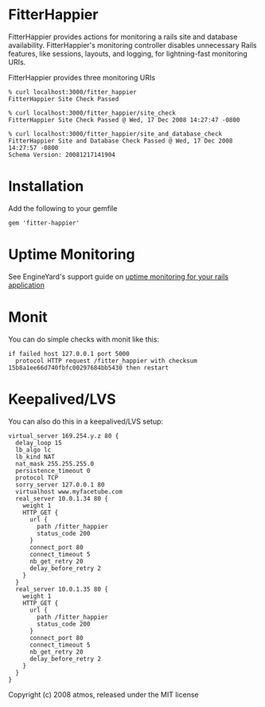 FitterHappier
=============

FitterHappier provides actions for monitoring a rails site and database availability. FitterHappier's monitoring controller disables unnecessary Rails features, like sessions, layouts, and logging, for lightning-fast monitoring URIs.  

FitterHappier provides three monitoring URIs 

    % curl localhost:3000/fitter_happier
    FitterHappier Site Check Passed

    % curl localhost:3000/fitter_happier/site_check
    FitterHappier Site Check Passed @ Wed, 17 Dec 2008 14:27:47 -0800

    % curl localhost:3000/fitter_happier/site_and_database_check
    FitterHappier Site and Database Check Passed @ Wed, 17 Dec 2008 14:27:57 -0800
    Schema Version: 20081217141904

Installation
============
Add the following to your gemfile

    gem 'fitter-happier'

Uptime Monitoring
=================

See EngineYard's support guide on [uptime monitoring for your rails application](http://www.engineyard.com/support/guides/uptime_monitoring_for_your_rails_application)

Monit
=====

You can do simple checks with monit like this:

    if failed host 127.0.0.1 port 5000
      protocol HTTP request /fitter_happier with checksum 15b8a1ee66d740fbfc00297684bb5430 then restart

Keepalived/LVS
==============

You can also do this in a keepalived/LVS setup:

    virtual_server 169.254.y.z 80 {
      delay_loop 15
      lb_algo lc
      lb_kind NAT
      nat_mask 255.255.255.0
      persistence_timeout 0
      protocol TCP
      sorry_server 127.0.0.1 80
      virtualhost www.myfacetube.com
      real_server 10.0.1.34 80 {
        weight 1
        HTTP_GET {
          url {
            path /fitter_happier
            status_code 200
          }
          connect_port 80
          connect_timeout 5
          nb_get_retry 20
          delay_before_retry 2
        }
      }
      real_server 10.0.1.35 80 {
        weight 1
        HTTP_GET {
          url {
            path /fitter_happier
            status_code 200
          }
          connect_port 80
          connect_timeout 5
          nb_get_retry 20
          delay_before_retry 2
        }
      }
    }

Copyright (c) 2008 atmos, released under the MIT license
